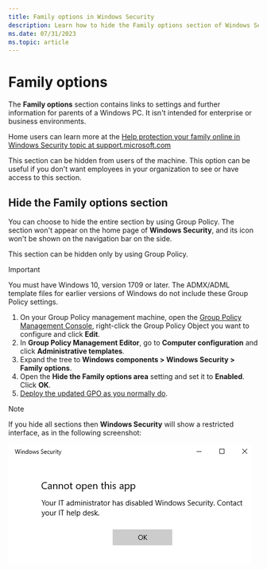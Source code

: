 ```yaml
---
title: Family options in Windows Security
description: Learn how to hide the Family options section of Windows Security for enterprise environments. Family options aren't intended for business environments.
ms.date: 07/31/2023
ms.topic: article
---
```



# Family options

The **Family options** section contains links to settings and further information for parents of a Windows PC. It isn't intended for enterprise or business environments.

Home users can learn more at the [Help protection your family online in Windows Security topic at support.microsoft.com](https://support.microsoft.com/help/4013209/windows-10-protect-your-family-online-in-windows-defender)

This section can be hidden from users of the machine. This option can be useful if you don't want employees in your organization to see or have access to this section.

## Hide the Family options section

You can choose to hide the entire section by using Group Policy. The section won't appear on the home page of **Windows Security**, and its icon won't be shown on the navigation bar on the side.

This section can be hidden only by using Group Policy.

> [!IMPORTANT]
> You must have Windows 10, version 1709 or later. The ADMX/ADML template files for earlier versions of Windows do not include these Group Policy settings.

1. On your Group Policy management machine, open the [Group Policy Management Console](/previous-versions/windows/it-pro/windows-server-2008-R2-and-2008/cc731212(v=ws.11)), right-click the Group Policy Object you want to configure and click **Edit**.
1. In **Group Policy Management Editor**, go to **Computer configuration** and click **Administrative templates**.
1. Expand the tree to **Windows components > Windows Security > Family options**.
1. Open the **Hide the Family options area** setting and set it to **Enabled**. Click **OK**.
1. [Deploy the updated GPO as you normally do](/windows/win32/srvnodes/group-policy).

> [!NOTE]
> If you hide all sections then **Windows Security** will show a restricted interface, as in the following screenshot:
>
> ![Screenshot of the Windows Security with all sections hidden by Group Policy.](images/wdsc-all-hide.png)

